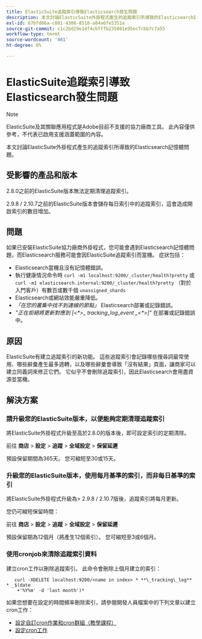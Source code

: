 ```yaml
---
title: ElasticSuite追蹤索引導致Elasticsearch發生問題
description: 本文討論ElasticSuite外掛程式產生的追蹤索引所導致的Elasticsearch記憶體問題。
exl-id: 67bfd06a-c801-4306-8510-a84a6fe5351a
source-git-commit: c1c2bd29e14f4cbfffb235801e95ec7cbb7c7a55
workflow-type: tm+mt
source-wordcount: '461'
ht-degree: 0%

---
```


# ElasticSuite追蹤索引導致Elasticsearch發生問題

>[!NOTE]
>
>ElasticSuite及其關聯應用程式是Adobe目前不支援的協力廠商工具。 此內容僅供參考，不代表已啟用支援涵蓋範圍的內容。

本文討論ElasticSuite外掛程式產生的追蹤索引所導致的Elasticsearch記憶體問題。

## 受影響的產品和版本

2.8.0之前的ElasticSuite版本無法定期清理追蹤索引。

2.9.8 / 2.10.7之前的ElasticSuite版本會儲存每日索引中的追蹤索引，這會造成開啟索引的數目增加。

## 問題

如果已安裝ElasticSuite協力廠商外掛程式，您可能會遇到Elasticsearch記憶體問題，而Elasticsearch服務可能會因ElasticSuite追蹤索引而當機。 症狀包括：

* Elasticsearch當機且沒有記憶體錯誤。
* 執行健康情況命令時 `curl -m1 localhost:9200/_cluster/health?pretty` 或 `curl -m1 elasticsearch.internal:9200/_cluster/health?pretty` （對於入門客戶）有數百或數千個 `unassigned_shards`
* Elasticsearch或網站效能嚴重降低。
* *「在您的叢集中找不到連線的節點」* Elasticsearch部署或記錄錯誤。
* *&quot;正在拒絕將更新對應到 [&lt;\*>_ tracking_log_event _&lt;\*>]&quot;* 在部署或記錄錯誤中。

## 原因

ElasticSuite有建立追蹤索引的新功能。 這些追蹤索引會記錄哪些搜尋詞最常使用、哪些辭彙產生最多週轉，以及哪些辭彙會導致「沒有結果」頁面，讓商家可以建立同義詞來修正它們。 它似乎不會刪除追蹤索引，因此Elasticsearch會用盡資源並當機。

## 解決方案

### 請升級您的ElasticSuite版本，以便能夠定期清理追蹤索引

將ElasticSuite外掛程式升級至高於2.8.0的版本後，即可設定索引的定期清除。

前往 **商店** > **設定** > **追蹤** > **全域設定** > **保留延遲**

預設保留期間為365天。 您可縮短至30或15天。

### 升級您的ElasticSuite版本，使用每月基準的索引，而非每日基準的索引

將ElasticSuite外掛程式升級為> 2.9.8 / 2.10.7版後，追蹤索引將每月更新。

您仍可縮短保留時間：

前往 **商店** > **設定** > **追蹤** > **全域設定** > **保留延遲**

預設保留期為12個月（將產生12個索引）。 您可縮短至3或6個月。

### 使用cronjob來清除追蹤索引資料

建立cron工作以刪除追蹤索引。 此命令會刪除上個月建立的索引：

```
   curl -XDELETE localhost:9200/<name in index> * **\_tracking\_log** * _$(date
    +'%Y%m' -d 'last month')*
```

如果您想要在設定的時間頻率刪除索引，請參閱開發人員檔案中的下列文章以建立cron工作：

* [設定自訂cron作業和cron群組（教學課程）](https://devdocs.magento.com/guides/v2.3/config-guide/cron/custom-cron-tut.html)
* [設定cron工作](https://devdocs.magento.com/guides/v2.3/cloud/configure/setup-cron-jobs.html)

